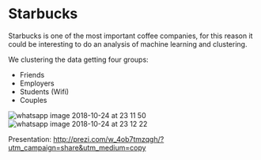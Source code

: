 # Starbucks
Starbucks is one of the most important coffee companies, for this reason it could be interesting to do an analysis of machine learning and clustering.

We clustering the data getting four groups:
- Friends
- Employers
- Students (Wifi)
- Couples

![whatsapp image 2018-10-24 at 23 11 50](https://user-images.githubusercontent.com/30981412/47475753-9a883a80-d7e2-11e8-9be0-1c30b99fb57b.jpeg)
![whatsapp image 2018-10-24 at 23 12 22](https://user-images.githubusercontent.com/30981412/47475754-9a883a80-d7e2-11e8-8f35-18f98490ee86.jpeg)



Presentation: http://prezi.com/w_4ob7tmzqgh/?utm_campaign=share&utm_medium=copy


